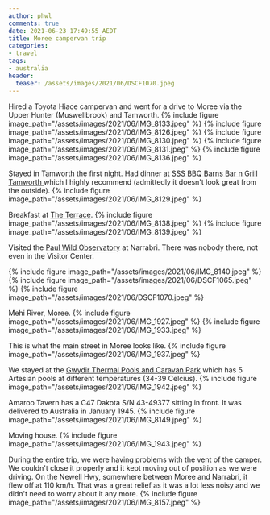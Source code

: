 ```yaml
---
author: phwl
comments: true
date: 2021-06-23 17:49:55 AEDT
title: Moree campervan trip
categories:
- travel
tags:
- australia
header:
  teaser: /assets/images/2021/06/DSCF1070.jpeg
---
```

Hired a Toyota Hiace campervan and went for a drive to Moree via
the Upper Hunter (Muswellbrook) and Tamworth.
{% include figure image_path="/assets/images/2021/06/IMG_8133.jpeg" %}
{% include figure image_path="/assets/images/2021/06/IMG_8126.jpeg" %}
{% include figure image_path="/assets/images/2021/06/IMG_8130.jpeg" %}
{% include figure image_path="/assets/images/2021/06/IMG_8131.jpeg" %}
{% include figure image_path="/assets/images/2021/06/IMG_8136.jpeg" %}

Stayed in Tamworth the first night. Had dinner at [SSS BBQ Barns Bar n Grill Tamworth ](https://www.facebook.com/sssbbq/) which I highly recommend (admittedly it doesn't look great from the outside).
{% include figure image_path="/assets/images/2021/06/IMG_8129.jpeg" %}


Breakfast at [The Terrace](https://m.facebook.com/profile.php?id=316126595578323).
{% include figure image_path="/assets/images/2021/06/IMG_8138.jpeg" %}
{% include figure image_path="/assets/images/2021/06/IMG_8139.jpeg" %}

Visited the [Paul Wild Observatory](https://www.narrabri.atnf.csiro.au/)
at Narrabri. There was nobody there, not even in the Visitor Center.

{% include figure image_path="/assets/images/2021/06/IMG_8140.jpeg" %}
{% include figure image_path="/assets/images/2021/06/DSCF1065.jpeg" %}
{% include figure image_path="/assets/images/2021/06/DSCF1070.jpeg" %}

Mehi River, Moree.
{% include figure image_path="/assets/images/2021/06/IMG_1927.jpeg" %}
{% include figure image_path="/assets/images/2021/06/IMG_1933.jpeg" %}

This is what the main street in Moree looks like.
{% include figure image_path="/assets/images/2021/06/IMG_1937.jpeg" %}

We stayed at the [Gwydir Thermal Pools and Caravan Park](https://www.gwydircarapark.com.au/) which has 5 Artesian pools at different temperatures (34-39 Celcius).
{% include figure image_path="/assets/images/2021/06/IMG_1942.jpeg" %}

Amaroo Tavern has a C47 Dakota S/N 43-49377 sitting in front. It was delivered to Australia in January 1945.
{% include figure image_path="/assets/images/2021/06/IMG_8149.jpeg" %}

Moving house.
{% include figure image_path="/assets/images/2021/06/IMG_1943.jpeg" %}

During the entire trip, we were having problems with the vent of the 
camper. We couldn't close it properly and it kept moving out of position 
as we were driving. On the Newell Hwy, somewhere between Moree and Narrabri,
it flew off at 110 km/h. That was a great relief as it was a lot
less noisy and we didn't need to worry about it any more.
{% include figure image_path="/assets/images/2021/06/IMG_8157.jpeg" %}

